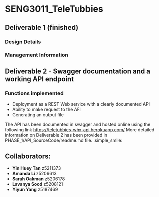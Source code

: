 # SENG3011_TeleTubbies

## Deliverable 1 (finished)

### Design Details

### Management Information

## Deliverable 2 - Swagger documentation and a working API endpoint

### Functions implemented
* Deployment as a REST Web service with a clearly documented API
* Ability to make request to the API
* Generating an output file 

The API has been documented in swagger and hosted online using the following link https://teletubbies-who-api.herokuapp.com/
More detailed information on Deliverable 2 has been provided in PHASE_1/API_SourceCode/readme.md file. :simple_smile:

## Collaborators:
* **Yin Huey Tan** z5211373
* **Amanda Li** z5206613
* **Sarah Oakman** z5206178
* **Lavanya Sood** z5208121
* **Yiyun Yang** z5187469
